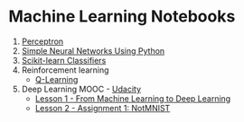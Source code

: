 # Machine Learning Notebooks

1. [Perceptron](/notebooks/perceptron/perceptron.ipynb)
2. [Simple Neural Networks Using Python](/notebooks/multi-layer-perceptron/multi-layer-perceptron.ipynb)
3. [Scikit-learn Classifiers](/notebooks/classifiers/classifiers.ipynb)
4. Reinforcement learning<br/>
    - [Q-Learning](https://github.com/smaillot/qlearning/blob/master/QLearning_notebook.ipynb)
5. Deep Learning MOOC - [Udacity](https://www.udacity.com/course/deep-learning--ud730)
    - [Lesson 1 - From Machine Learning to Deep Learning](/notebooks/deep-learning-mooc-udacity/1_notmnist.ipynb)
    - [Lesson 2 - Assignment 1: NotMNIST](/notebooks/deep-learning-mooc-udacity/2_fullyconnected.ipynb)
